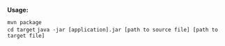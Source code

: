**Usage:**

`mvn package`</br>
`cd target`
`java -jar [application].jar [path to source file] [path to target file]`
